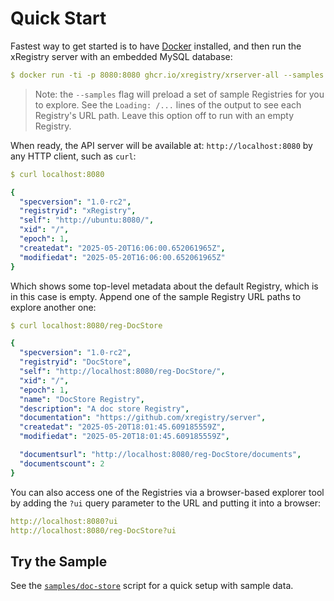 # Quick Start

Fastest way to get started is to have [Docker](https://www.docker.com/)
installed, and then run the xRegistry server with an embedded MySQL database:

```yaml
$ docker run -ti -p 8080:8080 ghcr.io/xregistry/xrserver-all --samples
```

> Note: the `--samples` flag will preload a set of sample Registries for you to
> explore. See the `Loading: /...` lines of the output to see each Registry's
> URL path. Leave this option off to run with an empty Registry.

When ready, the API server will be available at: `http://localhost:8080` by
any HTTP client, such as `curl`:

```yaml
$ curl localhost:8080

{
  "specversion": "1.0-rc2",
  "registryid": "xRegistry",
  "self": "http://ubuntu:8080/",
  "xid": "/",
  "epoch": 1,
  "createdat": "2025-05-20T16:06:00.652061965Z",
  "modifiedat": "2025-05-20T16:06:00.652061965Z"
}
```

Which shows some top-level metadata about the default Registry, which is in
this case is empty. Append one of the sample Registry URL paths to explore
another one:

```yaml
$ curl localhost:8080/reg-DocStore

{
  "specversion": "1.0-rc2",
  "registryid": "DocStore",
  "self": "http://localhost:8080/reg-DocStore/",
  "xid": "/",
  "epoch": 1,
  "name": "DocStore Registry",
  "description": "A doc store Registry",
  "documentation": "https://github.com/xregistry/server",
  "createdat": "2025-05-20T18:01:45.609185559Z",
  "modifiedat": "2025-05-20T18:01:45.609185559Z",

  "documentsurl": "http://localhost:8080/reg-DocStore/documents",
  "documentscount": 2
}
```

You can also access one of the Registries via a browser-based explorer tool by
adding the `?ui` query parameter to the URL and putting it into a browser:

```yaml
http://localhost:8080?ui
http://localhost:8080/reg-DocStore?ui
```

## Try the Sample

See the [`samples/doc-store`](../samples/doc-store) script for a quick setup
with sample data.
